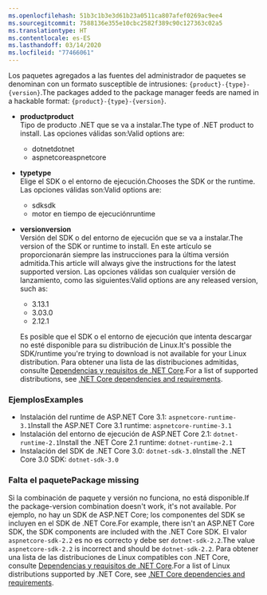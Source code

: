```yaml
---
ms.openlocfilehash: 51b3c1b3e3d61b23a0511ca807afef0269ac9ee4
ms.sourcegitcommit: 7588136e355e10cbc2582f389c90c127363c02a5
ms.translationtype: HT
ms.contentlocale: es-ES
ms.lasthandoff: 03/14/2020
ms.locfileid: "77466061"
---
```


<span data-ttu-id="5ceb0-101">Los paquetes agregados a las fuentes del administrador de paquetes se denominan con un formato susceptible de intrusiones: `{product}-{type}-{version}`.</span><span class="sxs-lookup"><span data-stu-id="5ceb0-101">The packages added to the package manager feeds are named in a hackable format: `{product}-{type}-{version}`.</span></span>

- <span data-ttu-id="5ceb0-102">**product**</span><span class="sxs-lookup"><span data-stu-id="5ceb0-102">**product**</span></span>\
<span data-ttu-id="5ceb0-103">Tipo de producto .NET que se va a instalar.</span><span class="sxs-lookup"><span data-stu-id="5ceb0-103">The type of .NET product to install.</span></span> <span data-ttu-id="5ceb0-104">Las opciones válidas son:</span><span class="sxs-lookup"><span data-stu-id="5ceb0-104">Valid options are:</span></span>

  - <span data-ttu-id="5ceb0-105">dotnet</span><span class="sxs-lookup"><span data-stu-id="5ceb0-105">dotnet</span></span>
  - <span data-ttu-id="5ceb0-106">aspnetcore</span><span class="sxs-lookup"><span data-stu-id="5ceb0-106">aspnetcore</span></span>

- <span data-ttu-id="5ceb0-107">**type**</span><span class="sxs-lookup"><span data-stu-id="5ceb0-107">**type**</span></span>\
<span data-ttu-id="5ceb0-108">Elige el SDK o el entorno de ejecución.</span><span class="sxs-lookup"><span data-stu-id="5ceb0-108">Chooses the SDK or the runtime.</span></span> <span data-ttu-id="5ceb0-109">Las opciones válidas son:</span><span class="sxs-lookup"><span data-stu-id="5ceb0-109">Valid options are:</span></span>

  - <span data-ttu-id="5ceb0-110">sdk</span><span class="sxs-lookup"><span data-stu-id="5ceb0-110">sdk</span></span>
  - <span data-ttu-id="5ceb0-111">motor en tiempo de ejecución</span><span class="sxs-lookup"><span data-stu-id="5ceb0-111">runtime</span></span>

- <span data-ttu-id="5ceb0-112">**version**</span><span class="sxs-lookup"><span data-stu-id="5ceb0-112">**version**</span></span>\
<span data-ttu-id="5ceb0-113">Versión del SDK o del entorno de ejecución que se va a instalar.</span><span class="sxs-lookup"><span data-stu-id="5ceb0-113">The version of the SDK or runtime to install.</span></span> <span data-ttu-id="5ceb0-114">En este artículo se proporcionarán siempre las instrucciones para la última versión admitida.</span><span class="sxs-lookup"><span data-stu-id="5ceb0-114">This article will always give the instructions for the latest supported version.</span></span> <span data-ttu-id="5ceb0-115">Las opciones válidas son cualquier versión de lanzamiento, como las siguientes:</span><span class="sxs-lookup"><span data-stu-id="5ceb0-115">Valid options are any released version, such as:</span></span>

  - <span data-ttu-id="5ceb0-116">3.1</span><span class="sxs-lookup"><span data-stu-id="5ceb0-116">3.1</span></span>
  - <span data-ttu-id="5ceb0-117">3.0</span><span class="sxs-lookup"><span data-stu-id="5ceb0-117">3.0</span></span>
  - <span data-ttu-id="5ceb0-118">2.1</span><span class="sxs-lookup"><span data-stu-id="5ceb0-118">2.1</span></span>

  <span data-ttu-id="5ceb0-119">Es posible que el SDK o el entorno de ejecución que intenta descargar no esté disponible para su distribución de Linux.</span><span class="sxs-lookup"><span data-stu-id="5ceb0-119">It's possible the SDK/runtime you're trying to download is not available for your Linux distribution.</span></span> <span data-ttu-id="5ceb0-120">Para obtener una lista de las distribuciones admitidas, consulte [Dependencias y requisitos de .NET Core](../dependencies.md?pivots=os-linux).</span><span class="sxs-lookup"><span data-stu-id="5ceb0-120">For a list of supported distributions, see [.NET Core dependencies and requirements](../dependencies.md?pivots=os-linux).</span></span>

### <a name="examples"></a><span data-ttu-id="5ceb0-121">Ejemplos</span><span class="sxs-lookup"><span data-stu-id="5ceb0-121">Examples</span></span>

- <span data-ttu-id="5ceb0-122">Instalación del runtime de ASP.NET Core 3.1: `aspnetcore-runtime-3.1`</span><span class="sxs-lookup"><span data-stu-id="5ceb0-122">Install the ASP.NET Core 3.1 runtime: `aspnetcore-runtime-3.1`</span></span>
- <span data-ttu-id="5ceb0-123">Instalación del entorno de ejecución de ASP.NET Core 2.1: `dotnet-runtime-2.1`</span><span class="sxs-lookup"><span data-stu-id="5ceb0-123">Install the .NET Core 2.1 runtime: `dotnet-runtime-2.1`</span></span>
- <span data-ttu-id="5ceb0-124">Instalación del SDK de .NET Core 3.0: `dotnet-sdk-3.0`</span><span class="sxs-lookup"><span data-stu-id="5ceb0-124">Install the .NET Core 3.0 SDK: `dotnet-sdk-3.0`</span></span>

### <a name="package-missing"></a><span data-ttu-id="5ceb0-125">Falta el paquete</span><span class="sxs-lookup"><span data-stu-id="5ceb0-125">Package missing</span></span>

<span data-ttu-id="5ceb0-126">Si la combinación de paquete y versión no funciona, no está disponible.</span><span class="sxs-lookup"><span data-stu-id="5ceb0-126">If the package-version combination doesn't work, it's not available.</span></span> <span data-ttu-id="5ceb0-127">Por ejemplo, no hay un SDK de ASP.NET Core; los componentes del SDK se incluyen en el SDK de .NET Core.</span><span class="sxs-lookup"><span data-stu-id="5ceb0-127">For example, there isn't an ASP.NET Core SDK, the SDK components are included with the .NET Core SDK.</span></span> <span data-ttu-id="5ceb0-128">El valor `aspnetcore-sdk-2.2` es no es correcto y debe ser `dotnet-sdk-2.2`.</span><span class="sxs-lookup"><span data-stu-id="5ceb0-128">The value `aspnetcore-sdk-2.2` is incorrect and should be `dotnet-sdk-2.2`.</span></span> <span data-ttu-id="5ceb0-129">Para obtener una lista de las distribuciones de Linux compatibles con .NET Core, consulte [Dependencias y requisitos de .NET Core](../dependencies.md?pivots=os-linux).</span><span class="sxs-lookup"><span data-stu-id="5ceb0-129">For a list of Linux distributions supported by .NET Core, see [.NET Core dependencies and requirements](../dependencies.md?pivots=os-linux).</span></span>

